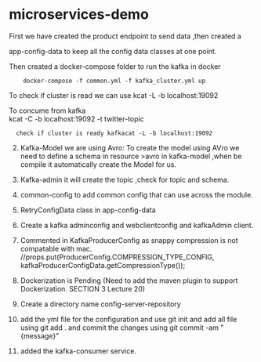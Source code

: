 # microservices-demo

First we have created the product endpoint to send data ,then created a

app-config-data to keep all the config data classes at one point.

Then created a docker-compose folder to run the kafka in docker

        docker-compose -f common.yml -f kafka_cluster.yml up
To check if cluster is read we can use
      kcat -L -b localhost:19092

To concume from kafka        
    kcat -C -b localhost:19092 -t twitter-topic


      check if cluster is ready kafkacat -L -b localhost:19092
2. Kafka-Model we are using Avro: To create the model using AVro 
we need to define a schema in resource >avro in kafka-model ,when be compile it automatically create the Model for us.

3. Kafka-admin it will create the topic ,check for topic and schema.
    
4. common-config to add common config that can use across the module.
5. RetryConfigData class in app-config-data
6. Create a kafka adminconfig and webclientconfig and kafkaAdmin client.
7. Commented in KafkaProducerConfig as snappy compression is not compatable with mac.
   //props.put(ProducerConfig.COMPRESSION_TYPE_CONFIG, kafkaProducerConfigData.getCompressionType());
8. Dockerization is Pending (Need to add the maven plugin to support Dockerization. SECTION 3 Lecture 20)
9. Create a directory name config-server-repository
10. add the yml file for the configuration and use git init and add all file using git add . and commit the changes using git commit
-am "{message}"
11. added the kafka-consumer service.